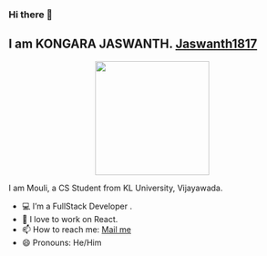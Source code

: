 ### Hi there 👋
<h2> I am KONGARA JASWANTH. <a href="https://github.com/Jaswanth1817"> Jaswanth1817 </a> </h2> 
<div align="center"> 
 <img src="giphy2.gif" height = "200px"/> 
</div>

I am Mouli, a CS Student from KL University, Vijayawada.
- 💻 I’m a FullStack Developer . 
- 👯 I love to work on React. <br />
- 📫 How to reach me:  [Mail me](mailto:kongarajaswanth4@gmail.com) 
- 😄 Pronouns: He/Him  <br />

